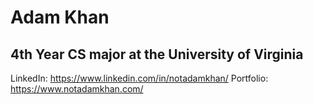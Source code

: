 # Adam Khan
## 4th Year CS major at the University of Virginia

LinkedIn: https://www.linkedin.com/in/notadamkhan/
Portfolio: https://www.notadamkhan.com/
